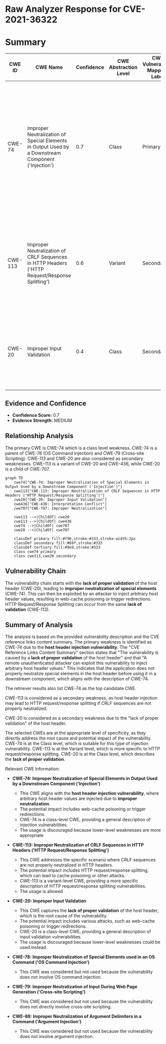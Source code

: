 # Raw Analyzer Response for CVE-2021-36322

# Summary
| CWE ID | CWE Name | Confidence | CWE Abstraction Level | CWE Vulnerability Mapping Label | CWE-Vulnerability Mapping Notes |
|---|---|---|---|---|---|
| CWE-74 | Improper Neutralization of Special Elements in Output Used by a Downstream Component ('Injection') | 0.7 | Class | Primary | The product constructs all or part of a command, data structure, or record using externally-influenced input from an upstream component, but it does not neutralize or incorrectly neutralizes special elements that could modify how it is parsed or interpreted when it is sent to a downstream component. |
| CWE-113 | Improper Neutralization of CRLF Sequences in HTTP Headers ('HTTP Request/Response Splitting') | 0.6 | Variant | Secondary | The product receives data from an HTTP agent/component (e.g., web server, proxy, browser, etc.), but it does not neutralize or incorrectly neutralizes CR and LF characters before the data is included in outgoing HTTP headers. |
| CWE-20 | Improper Input Validation | 0.4 | Class | Secondary | The product receives input or data, but it does not validate or incorrectly validates that the input has the properties that are required to process the data safely and correctly. |

## Evidence and Confidence

*   **Confidence Score:** 0.7
*   **Evidence Strength:** MEDIUM

## Relationship Analysis
The primary CWE is CWE-74 which is a class level weakness. CWE-74 is a parent of CWE-78 (OS Command Injection) and CWE-79 (Cross-site Scripting). CWE-113 and CWE-20 are also considered as secondary weaknesses. CWE-113 is a variant of CWE-20 and CWE-436, while CWE-20 is a child of CWE-707.

```mermaid
graph TD
    cwe74["CWE-74: Improper Neutralization of Special Elements in Output Used by a Downstream Component ('Injection')"]
    cwe113["CWE-113: Improper Neutralization of CRLF Sequences in HTTP Headers ('HTTP Request/Response Splitting')"]
    cwe20["CWE-20: Improper Input Validation"]
    cwe436["CWE-436: Interpretation Conflict"]
    cwe707["CWE-707: Improper Neutralization"]

    cwe113 -->|ChildOf| cwe20
    cwe113 -->|ChildOf| cwe436
    cwe74 -->|ChildOf| cwe707
    cwe20 -->|ChildOf| cwe707

    classDef primary fill:#f96,stroke:#333,stroke-width:2px
    classDef secondary fill:#69f,stroke:#333
    classDef tertiary fill:#9e9,stroke:#333
    class cwe74 primary
    class cwe113,cwe20 secondary
```

## Vulnerability Chain
The vulnerability chain starts with the **lack of proper validation** of the host header (CWE-20), leading to **improper neutralization of special elements** (CWE-74). This can then be exploited by an attacker to inject arbitrary host header values, resulting in web-cache poisoning or trigger redirections. HTTP Request/Response Splitting can occur from the same **lack of validation** (CWE-113).

## Summary of Analysis
The analysis is based on the provided vulnerability description and the CVE reference links content summary. The primary weakness is identified as CWE-74 due to the **host header injection vulnerability**. The "CVE Reference Links Content Summary" section states that "The vulnerability is caused by a **lack of proper validation** of the host header" and that "A remote unauthenticated attacker can exploit this vulnerability to inject arbitrary host header values." This indicates that the application does not properly neutralize special elements in the host header before using it in a downstream component, which aligns with the description of CWE-74.

The retriever results also list CWE-74 as the top candidate CWE.

CWE-113 is considered as a secondary weakness, as host header injection may lead to HTTP request/response splitting if CRLF sequences are not properly neutralized.

CWE-20 is considered as a secondary weakness due to the "lack of proper validation" of the host header.

The selected CWEs are at the appropriate level of specificity, as they directly address the root cause and potential impact of the vulnerability. CWE-74 is at the Class level, which is suitable for this type of injection vulnerability. CWE-113 is at the Variant level, which is more specific to HTTP request/response splitting. CWE-20 is at the Class level, which describes the **lack of proper validation**.

Relevant CWE Information:
- **CWE-74: Improper Neutralization of Special Elements in Output Used by a Downstream Component ('Injection')**
  - This CWE aligns with the **host header injection vulnerability**, where arbitrary host header values are injected due to **improper neutralization**.
  - The potential impact includes web-cache poisoning or trigger redirections.
  - CWE-74 is a class-level CWE, providing a general description of injection vulnerabilities.
  - The usage is discouraged because lower-level weaknesses are more appropriate

- **CWE-113: Improper Neutralization of CRLF Sequences in HTTP Headers ('HTTP Request/Response Splitting')**
  - This CWE addresses the specific scenario where CRLF sequences are not properly neutralized in HTTP headers.
  - The potential impact includes HTTP request/response splitting, which can lead to cache poisoning or other attacks.
  - CWE-113 is a variant-level CWE, providing a more specific description of HTTP request/response splitting vulnerabilities.
  - The usage is allowed

- **CWE-20: Improper Input Validation**
  - This CWE captures the **lack of proper validation** of the host header, which is the root cause of the vulnerability.
  - The potential impact includes various attacks, such as web-cache poisoning or trigger redirections.
  - CWE-20 is a class-level CWE, providing a general description of input validation vulnerabilities.
  - The usage is discouraged because lower-level weaknesses could be used instead.

- **CWE-78: Improper Neutralization of Special Elements used in an OS Command ('OS Command Injection')**
  - This CWE was considered but not used because the vulnerability does not involve OS command injection.

- **CWE-79: Improper Neutralization of Input During Web Page Generation ('Cross-site Scripting')**
  - This CWE was considered but not used because the vulnerability does not directly involve cross-site scripting.

- **CWE-88: Improper Neutralization of Argument Delimiters in a Command ('Argument Injection')**
  - This CWE was considered but not used because the vulnerability does not involve argument injection.